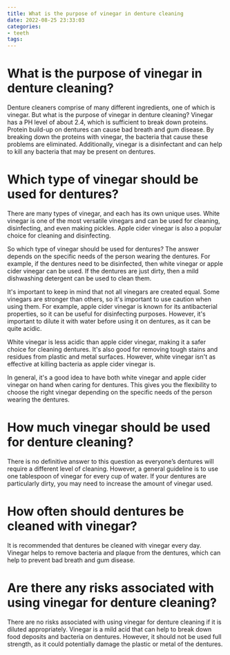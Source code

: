 ```yaml
---
title: What is the purpose of vinegar in denture cleaning
date: 2022-08-25 23:33:03
categories:
- teeth
tags:
---
```



#  What is the purpose of vinegar in denture cleaning?

Denture cleaners comprise of many different ingredients, one of which is vinegar. But what is the purpose of vinegar in denture cleaning? Vinegar has a PH level of about 2.4, which is sufficient to break down proteins. Protein build-up on dentures can cause bad breath and gum disease. By breaking down the proteins with vinegar, the bacteria that cause these problems are eliminated. Additionally, vinegar is a disinfectant and can help to kill any bacteria that may be present on dentures.

#  Which type of vinegar should be used for dentures?

There are many types of vinegar, and each has its own unique uses. White vinegar is one of the most versatile vinegars and can be used for cleaning, disinfecting, and even making pickles. Apple cider vinegar is also a popular choice for cleaning and disinfecting.

So which type of vinegar should be used for dentures? The answer depends on the specific needs of the person wearing the dentures. For example, if the dentures need to be disinfected, then white vinegar or apple cider vinegar can be used. If the dentures are just dirty, then a mild dishwashing detergent can be used to clean them.

It's important to keep in mind that not all vinegars are created equal. Some vinegars are stronger than others, so it's important to use caution when using them. For example, apple cider vinegar is known for its antibacterial properties, so it can be useful for disinfecting purposes. However, it's important to dilute it with water before using it on dentures, as it can be quite acidic.

White vinegar is less acidic than apple cider vinegar, making it a safer choice for cleaning dentures. It's also good for removing tough stains and residues from plastic and metal surfaces. However, white vinegar isn't as effective at killing bacteria as apple cider vinegar is.

In general, it's a good idea to have both white vinegar and apple cider vinegar on hand when caring for dentures. This gives you the flexibility to choose the right vinegar depending on the specific needs of the person wearing the dentures.

#  How much vinegar should be used for denture cleaning?

There is no definitive answer to this question as everyone’s dentures will require a different level of cleaning. However, a general guideline is to use one tablespoon of vinegar for every cup of water. If your dentures are particularly dirty, you may need to increase the amount of vinegar used.

#  How often should dentures be cleaned with vinegar?

It is recommended that dentures be cleaned with vinegar every day. Vinegar helps to remove bacteria and plaque from the dentures, which can help to prevent bad breath and gum disease.

#  Are there any risks associated with using vinegar for denture cleaning?

There are no risks associated with using vinegar for denture cleaning if it is diluted appropriately. Vinegar is a mild acid that can help to break down food deposits and bacteria on dentures. However, it should not be used full strength, as it could potentially damage the plastic or metal of the dentures.